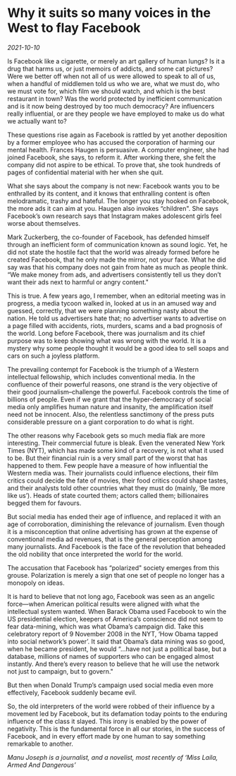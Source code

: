 # Why it suits so many voices in the West to flay Facebook

*2021-10-10*

Is Facebook like a cigarette, or merely an art gallery of human lungs?
Is it a drug that harms us, or just memoirs of addicts, and some cat
pictures? Were we better off when not all of us were allowed to speak to
all of us, when a handful of middlemen told us who we are, what we must
do, who we must vote for, which film we should watch, and which is the
best restaurant in town? Was the world protected by inefficient
communication and is it now being destroyed by too much democracy? Are
influencers really influential, or are they people we have employed to
make us do what we actually want to?

These questions rise again as Facebook is rattled by yet another
deposition by a former employee who has accused the corporation of
harming our mental health. Frances Haugen is persuasive. A computer
engineer, she had joined Facebook, she says, to reform it. After working
there, she felt the company did not aspire to be ethical. To prove that,
she took hundreds of pages of confidential material with her when she
quit.

What she says about the company is not new: Facebook wants you to be
enthralled by its content, and it knows that enthralling content is
often melodramatic, trashy and hateful. The longer you stay hooked on
Facebook, the more ads it can aim at you. Haugen also invokes
“children". She says Facebook’s own research says that Instagram makes
adolescent girls feel worse about themselves.

Mark Zuckerberg, the co-founder of Facebook, has defended himself
through an inefficient form of communication known as sound logic. Yet,
he did not state the hostile fact that the world was already formed
before he created Facebook, that he only made the mirror, not your face.
What he did say was that his company does not gain from hate as much as
people think. “We make money from ads, and advertisers consistently tell
us they don’t want their ads next to harmful or angry content."

This is true. A few years ago, I remember, when an editorial meeting was
in progress, a media tycoon walked in, looked at us in an amused way and
guessed, correctly, that we were planning something nasty about the
nation. He told us advertisers hate that; no advertiser wants to
advertise on a page filled with accidents, riots, murders, scams and a
bad prognosis of the world. Long before Facebook, there was journalism
and its chief purpose was to keep showing what was wrong with the world.
It is a mystery why some people thought it would be a good idea to sell
soaps and cars on such a joyless platform.

The prevailing contempt for Facebook is the triumph of a Western
intellectual fellowship, which includes conventional media. In the
confluence of their powerful reasons, one strand is the very objective
of their good journalism–challenge the powerful. Facebook controls the
time of billions of people. Even if we grant that the hyper-democracy of
social media only amplifies human nature and insanity, the amplification
itself need not be innocent. Also, the relentless sanctimony of the
press puts considerable pressure on a giant corporation to do what is
right.

The other reasons why Facebook gets so much media flak are more
interesting. Their commercial future is bleak. Even the venerated New
York Times (NYT), which has made some kind of a recovery, is not what it
used to be. But their financial ruin is a very small part of the worst
that has happened to them. Few people have a measure of how influential
the Western media was. Their journalists could influence elections,
their film critics could decide the fate of movies, their food critics
could shape tastes, and their analysts told other countries what they
must do (mainly, ‘Be more like us’). Heads of state courted them; actors
called them; billionaires begged them for favours.

But social media has ended their age of influence, and replaced it with
an age of corroboration, diminishing the relevance of journalism. Even
though it is a misconception that online advertising has grown at the
expense of conventional media ad revenues, that is the general
perception among many journalists. And Facebook is the face of the
revolution that beheaded the old nobility that once interpreted the
world for the world.

The accusation that Facebook has “polarized" society emerges from this
grouse. Polarization is merely a sign that one set of people no longer
has a monopoly on ideas.

It is hard to believe that not long ago, Facebook was seen as an angelic
force—when American political results were aligned with what the
intellectual system wanted. When Barack Obama used Facebook to win the
US presidential election, keepers of America’s conscience did not seem
to fear data-mining, which was what Obama’s campaign did. Take this
celebratory report of 9 November 2008 in the NYT, ‘How Obama tapped into
social network’s power’. It said that Obama’s data mining was so good,
when he became president, he would “…have not just a political base, but
a database, millions of names of supporters who can be engaged almost
instantly. And there’s every reason to believe that he will use the
network not just to campaign, but to govern."

But then when Donald Trump’s campaign used social media even more
effectively, Facebook suddenly became evil.

So, the old interpreters of the world were robbed of their influence by
a movement led by Facebook, but its defamation today points to the
enduring influence of the class it slayed. This irony is enabled by the
power of negativity. This is the fundamental force in all our stories,
in the success of Facebook, and in every effort made by one human to say
something remarkable to another.

*Manu Joseph is a journalist, and a novelist, most recently of ‘Miss
Laila, Armed And Dangerous’*
